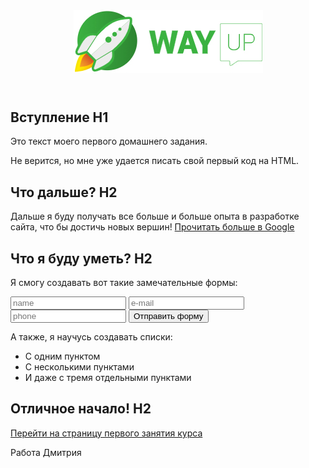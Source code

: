 <!DOCTYPE html>
<html lang="ru">
<head>
    <meta charset="UTF-8">
    <meta http-equiv="X-UA-Compatible" content="IE=edge">
    <meta name="viewport" content="width=device-width, initial-scale=1.0">
    <title>Domashka 2 leson</title>
    <link rel="stylesheet" href="css/main.css">
</head>
<body>
    <header>
       <img src="img/logo.jpg" alt="LOGO Wayup">
    </header>
    <section> 
        <h1 class="new">Вступление H1
    </h1>
        <p class="new">Это текст моего первого домашнего задания.
        </p> 
        <p class="style">Не верится, но мне уже удается писать свой<span> первый код на HTML.</span>
        </p>
    </section>
    <section>   
        <h2>Что дальше? H2
         </h2>
            <p>Дальше я буду получать все больше и больше опыта в разработке сайта, что бы достичь новых вершин! 
                <a href="https://google.com" target="_black">Прочитать больше в Google
                </a>
            </p>
    </section>
    <section>     
        <h2 class="new">Что я буду уметь? H2
        </h2>
            <p class="text">Я смогу создавать вот такие замечательные формы:
            </p>
            <form action="#">
                <input type="text" name="name" placeholder="name" required>
                <input type="email" name="email" placeholder="e-mail" required>
                <input type="phone" name="phone" placeholder="phone" required>
                    <button type="submit">Отправить форму
                </button>
            </form>
            <p>А также, я научусь создавать списки:
           </p>
        <ul class="list">
            <li>С одним пунктом</li>
            <li>С несколькими пунктами</li>
            <li>И даже с тремя отдельными пунктами</li>
        </ul>
        <section>
            <h2>Отличное начало! H2
            </h2>
            <a href="https://wayup.in/cabinet/course10-20-wave/unit1/lesson1" target="_black">Перейти на страницу первого занятия курса</a>
        </section>
    </section>
        <footer>
            <p>Работа Дмитрия</p>
        </footer>    
    </body>
</html>
